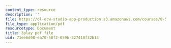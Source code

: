 ```yaml
---
content_type: resource
description: ''
file: https://ol-ocw-studio-app-production.s3.amazonaws.com/courses/8-591j-systems-biology-fall-2014/71ee6d98ea7050f2059b327410f32b13_KLrPm-BEEOI.pdf
file_type: application/pdf
resourcetype: Document
title: 3play pdf file
uid: 71ee6d98-ea70-50f2-059b-327410f32b13
---
```

